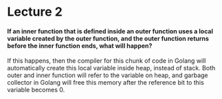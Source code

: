 # Lecture 2

#### If an inner function that is defined inside an outer function uses a local variable created by the outer function, and the outer function returns before the inner function ends, what will happen?
If this happens, then the compiler for this chunk of code in Golang will automatically create this local variable inside heap, instead of stack. Both outer and inner function will refer to the variable on heap, and garbage collector in Golang will free this memory after the reference bit to this variable becomes 0.
